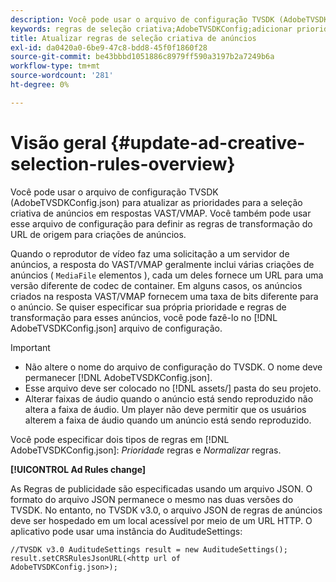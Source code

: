 ```yaml
---
description: Você pode usar o arquivo de configuração TVSDK (AdobeTVSDKConfig.json) para atualizar as prioridades para a seleção criativa de anúncios em respostas VAST/VMAP. Você também pode usar esse arquivo de configuração para definir as regras de transformação do URL de origem para criações de anúncios.
keywords: regras de seleção criativa;AdobeTVSDKConfig;adicionar prioridades criativas;regras de transformação
title: Atualizar regras de seleção criativa de anúncios
exl-id: da0420a0-6be9-47c8-bdd8-45f0f1860f28
source-git-commit: be43bbbd1051886c8979ff590a3197b2a7249b6a
workflow-type: tm+mt
source-wordcount: '281'
ht-degree: 0%

---
```


# Visão geral {#update-ad-creative-selection-rules-overview}

Você pode usar o arquivo de configuração TVSDK (AdobeTVSDKConfig.json) para atualizar as prioridades para a seleção criativa de anúncios em respostas VAST/VMAP. Você também pode usar esse arquivo de configuração para definir as regras de transformação do URL de origem para criações de anúncios.

Quando o reprodutor de vídeo faz uma solicitação a um servidor de anúncios, a resposta do VAST/VMAP geralmente inclui várias criações de anúncios ( `MediaFile` elementos ), cada um deles fornece um URL para uma versão diferente de codec de container. Em alguns casos, os anúncios criados na resposta VAST/VMAP fornecem uma taxa de bits diferente para o anúncio. Se quiser especificar sua própria prioridade e regras de transformação para esses anúncios, você pode fazê-lo no [!DNL AdobeTVSDKConfig.json] arquivo de configuração.

>[!IMPORTANT]
>
>* Não altere o nome do arquivo de configuração do TVSDK. O nome deve permanecer [!DNL AdobeTVSDKConfig.json].
>* Esse arquivo deve ser colocado no [!DNL assets/] pasta do seu projeto.
>* Alterar faixas de áudio quando o anúncio está sendo reproduzido não altera a faixa de áudio. Um player não deve permitir que os usuários alterem a faixa de áudio quando um anúncio está sendo reproduzido.
>


Você pode especificar dois tipos de regras em [!DNL AdobeTVSDKConfig.json]: *Prioridade* regras e *Normalizar* regras.

**[!UICONTROL Ad Rules change]**

<!--<a id="section_EDCE7C94156D4A47AA2FBAE9BE0390CE"></a>-->

As Regras de publicidade são especificadas usando um arquivo JSON. O formato do arquivo JSON permanece o mesmo nas duas versões do TVSDK. No entanto, no TVSDK v3.0, o arquivo JSON de regras de anúncios deve ser hospedado em um local acessível por meio de um URL HTTP. O aplicativo pode usar uma instância do AuditudeSettings:

```
//TVSDK v3.0 AuditudeSettings result = new AuditudeSettings(); 
result.setCRSRulesJsonURL(<http url of 
AdobeTVSDKConfig.json>);  
```
